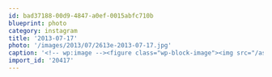 ```yaml
---
id: bad37188-00d9-4847-a0ef-0015abfc710b
blueprint: photo
category: instagram
title: '2013-07-17'
photo: '/images/2013/07/2613e-2013-07-17.jpg'
caption: '<!-- wp:image --><figure class="wp-block-image"><img src="/assets/images/2013/07/2613e-2013-07-17.jpg" /></figure><!-- /wp:image --><!-- wp:paragraph --><p>Portrait of a Pilot</p><!-- /wp:paragraph -->'
import_id: '20417'
---
```

